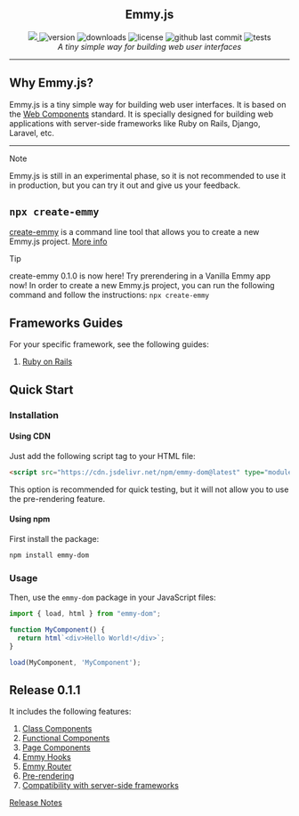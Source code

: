 <section align="center" style="display: flex; flex-direction: column">
  <h1>Emmy.js</h1>
  <div>
    <a href="https://github.com/firstcontributions/open-source-badges" alt="Open Source Love"><img src="https://firstcontributions.github.io/open-source-badges/badges/open-source-v1/open-source.svg" />
    </a>
    <img alt="version" src="https://img.shields.io/npm/v/emmy-dom"/>
    <img alt="downloads" src="https://img.shields.io/npm/dt/emmy-dom"/>
    <img alt="license" src="https://img.shields.io/npm/l/emmy-dom"/>
    <img alt="github last commit" src="https://img.shields.io/github/last-commit/emmyjs/emmy-dom"/>
    <img alt="tests" src="https://github.com/emmyjs/emmy-dom/actions/workflows/vitest.yml/badge.svg"/>
  </div>
  <i>A tiny simple way for building web user interfaces</i>
</section>
<hr />

## Why Emmy.js?
Emmy.js is a tiny simple way for building web user interfaces. It is based on the [Web Components](https://developer.mozilla.org/en-US/docs/Web/Web_Components) standard.
It is specially designed for building web applications with server-side frameworks like Ruby on Rails, Django, Laravel, etc.

<hr />

> [!NOTE]
> Emmy.js is still in an experimental phase, so it is not recommended to use it in production, but you can try it out and give us your feedback.

## `npx create-emmy`

[create-emmy](https://www.npmjs.com/package/create-emmy) is a command line tool that allows you to create a new Emmy.js project. [More info](https://github.com/emmyjs/create-emmy#readme)

> [!TIP]
> create-emmy 0.1.0 is now here! Try prerendering in a Vanilla Emmy app now!
> In order to create a new Emmy.js project, you can run the following command and follow the instructions:
> `npx create-emmy`

## Frameworks Guides
For your specific framework, see the following guides:
1. [Ruby on Rails](docs-0.0.3/0.0.2/guides/ruby-on-rails.md)

## Quick Start
### Installation
#### Using CDN
Just add the following script tag to your HTML file:

```html
<script src="https://cdn.jsdelivr.net/npm/emmy-dom@latest" type="module"></script>
```

This option is recommended for quick testing, but it will not allow you to use the pre-rendering feature.

#### Using npm
First install the package:

```bash
npm install emmy-dom
```

### Usage 

Then, use the `emmy-dom` package in your JavaScript files:

```javascript
import { load, html } from "emmy-dom";

function MyComponent() {
  return html`<div>Hello World!</div>`;
}

load(MyComponent, 'MyComponent');
```

## Release 0.1.1
It includes the following features:
1. [Class Components](docs-0.0.3/0.0.3/docs.md)
2. [Functional Components](docs-0.0.3/0.0.3/docs.md)
3. [Page Components](docs-0.0.3/0.0.3/docs.md)
4. [Emmy Hooks](docs-0.0.3/0.0.3/docs.md)
5. [Emmy Router](docs-0.0.3/0.0.3/docs.md)
6. [Pre-rendering](docs-0.0.3/0.0.3/docs.md)
7. [Compatibility with server-side frameworks](docs-0.0.3/0.0.3/docs.md)

[Release Notes](docs-0.0.3/releases.md)

